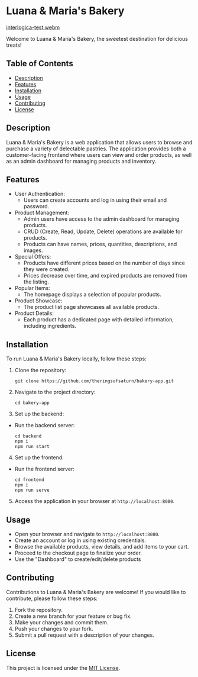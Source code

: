 # Luana & Maria's Bakery

[interlogica-test.webm](https://github.com/theringsofsaturn/interlogica-test/assets/60050952/32ef3cc0-cf81-45bb-8272-7e096b1daccc)


Welcome to Luana & Maria's Bakery, the sweetest destination for delicious treats!

## Table of Contents

- [Description](#description)
- [Features](#features)
- [Installation](#installation)
- [Usage](#usage)
- [Contributing](#contributing)
- [License](#license)

## Description

Luana & Maria's Bakery is a web application that allows users to browse and purchase a variety of delectable pastries. The application provides both a customer-facing frontend where users can view and order products, as well as an admin dashboard for managing products and inventory.

## Features

- User Authentication:
  - Users can create accounts and log in using their email and password.
- Product Management:
  - Admin users have access to the admin dashboard for managing products.
  - CRUD (Create, Read, Update, Delete) operations are available for products.
  - Products can have names, prices, quantities, descriptions, and images.
- Special Offers:
  - Products have different prices based on the number of days since they were created.
  - Prices decrease over time, and expired products are removed from the listing.
- Popular Items:
  - The homepage displays a selection of popular products.
- Product Showcase:
  - The product list page showcases all available products.
- Product Details:
  - Each product has a dedicated page with detailed information, including ingredients.

## Installation

To run Luana & Maria's Bakery locally, follow these steps:

1. Clone the repository:
   ```
   git clone https://github.com/theringsofsaturn/bakery-app.git
   ```

2. Navigate to the project directory:
   ```
   cd bakery-app
   ```

3. Set up the backend:

- Run the backend server:
  ```
  cd backend
  npm i
  npm run start
  ```

4. Set up the frontend:

- Run the frontend server:
  ```
  cd frontend
  npm i
  npm run serve
  ```

5. Access the application in your browser at `http://localhost:8080`.

## Usage

- Open your browser and navigate to `http://localhost:8080`.
- Create an account or log in using existing credentials.
- Browse the available products, view details, and add items to your cart.
- Proceed to the checkout page to finalize your order.
- Use the "Dashboard" to create/edit/delete products

## Contributing

Contributions to Luana & Maria's Bakery are welcome! If you would like to contribute, please follow these steps:

1. Fork the repository.
2. Create a new branch for your feature or bug fix.
3. Make your changes and commit them.
4. Push your changes to your fork.
5. Submit a pull request with a description of your changes.

## License

This project is licensed under the [MIT License](LICENSE).
